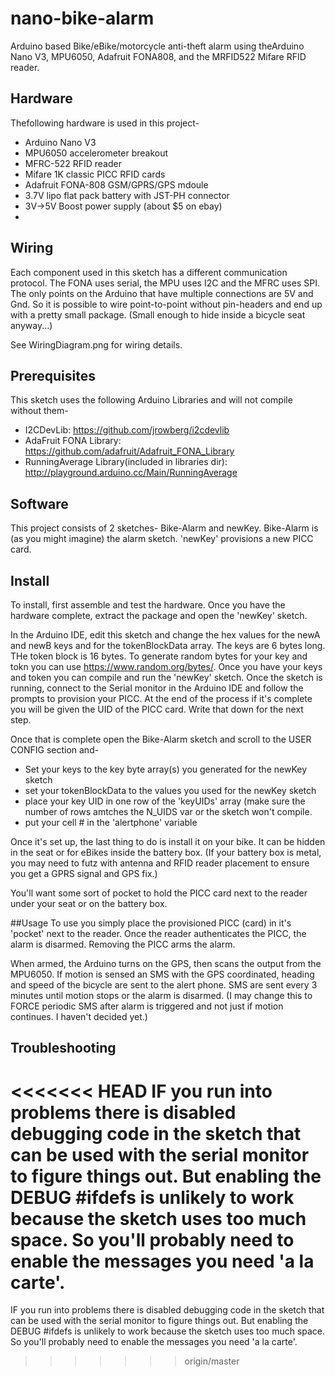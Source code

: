 # nano-bike-alarm
Arduino based Bike/eBike/motorcycle anti-theft alarm using theArduino Nano V3, MPU6050, Adafruit FONA808, 
and the MRFID522 Mifare RFID reader. 

## Hardware 
Thefollowing hardware is used in this project-
 - Arduino Nano V3
 - MPU6050 accelerometer breakout
 - MFRC-522 RFID reader
 - Mifare 1K classic PICC RFID cards
 - Adafruit FONA-808 GSM/GPRS/GPS mdoule
 - 3.7V lipo flat pack battery with JST-PH connector
 - 3V->5V Boost power supply (about $5 on ebay)
 - 
## Wiring
Each component used in this sketch has a different communication protocol. The FONA uses serial, the MPU uses I2C and the MFRC uses SPI. The only points on the Arduino that have multiple connections are 5V and Gnd. So it is possible to wire point-to-point without pin-headers and end up with a pretty small package. (Small enough to hide inside a bicycle seat anyway...)

See WiringDiagram.png for wiring details.

## Prerequisites
This sketch uses the following Arduino Libraries and will not compile without them-
 - I2CDevLib: https://github.com/jrowberg/i2cdevlib
 - AdaFruit FONA Library: https://github.com/adafruit/Adafruit_FONA_Library
 - RunningAverage Library(included in libraries dir): http://playground.arduino.cc/Main/RunningAverage

## Software
This project consists of 2 sketches- Bike-Alarm and newKey. Bike-Alarm is (as you might imagine) the alarm sketch. 'newKey' provisions a new PICC card.

## Install
To install, first assemble and test the hardware. Once you have the hardware complete, extract the package and open the 'newKey' sketch.

In the Arduino IDE, edit this sketch and change the hex values for the newA and newB keys and for the tokenBlockData array. The keys are 6 bytes long. THe token block is 16 bytes. To generate random bytes for your key and tokn you can use 
https://www.random.org/bytes/. Once you have your keys and token you can compile and run the 'newKey' sketch. Once the sketch is running, connect to the Serial monitor in the Arduino IDE and follow the prompts to provision your PICC. At the end of the process if it's complete you will be given the UID of the PICC card. Write that down for the next step.

Once that is complete open the Bike-Alarm sketch and scroll to the USER CONFIG section and-
 - Set your keys to the key byte array(s) you generated for the newKey sketch
 - set your tokenBlockData to the values you used for the newKey sketch
 - place your key UID in one row of the 'keyUIDs' array (make sure the number of rows amtches the N_UIDS var or the sketch won't compile.
 - put your cell # in the 'alertphone' variable

Once it's set up, the last thing to do is install it on your bike. It can be hidden in the seat or for eBikes inside the battery box. (If your battery box is metal, you may need to futz with antenna and RFID reader placement to ensure you get a GPRS signal and GPS fix.) 

You'll want some sort of pocket to hold the PICC card next to the reader under your seat or on the battery box.

##Usage
To use you simply place the provisioned PICC (card) in it's 'pocket' next to the reader. Once the reader authenticates the PICC, the alarm is disarmed. Removing the PICC arms the alarm.

When armed, the Arduino turns on the GPS, then scans the output from the MPU6050. If motion is sensed an SMS with the GPS coordinated, heading and speed of the bicycle are sent to the alert phone. SMS are sent every 3 minutes until motion stops or the alarm is disarmed. (I may change this to FORCE periodic SMS after alarm is triggered and not just if motion continues. I haven't decided yet.)

## Troubleshooting
<<<<<<< HEAD
IF you run into problems there is disabled debugging code in the sketch that can be used with the serial monitor to figure things out. But enabling the DEBUG #ifdefs is unlikely to work because the sketch uses too much space. So you'll probably need to enable the messages you need 'a la carte'. 
=======
IF you run into problems there is disabled debugging code in the sketch that can be used with the serial monitor to figure things out. But enabling the DEBUG #ifdefs is unlikely to work because the sketch uses too much space. So you'll probably need to enable the messages you need 'a la carte'. 


>>>>>>> origin/master
